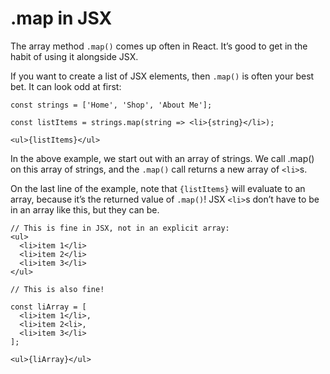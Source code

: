 # .map in JSX
The array method `.map()` comes up often in React. It’s good to get in the habit of using it alongside JSX.

If you want to create a list of JSX elements, then `.map()` is often your best bet. It can look odd at first:
```
const strings = ['Home', 'Shop', 'About Me'];

const listItems = strings.map(string => <li>{string}</li>);

<ul>{listItems}</ul>
```
In the above example, we start out with an array of strings. We call .map() on this array of strings, and the `.map()` call returns a new array of `<li>`s.

On the last line of the example, note that `{listItems}` will evaluate to an array, because it’s the returned value of `.map()`! JSX `<li>`s don’t have to be in an array like this, but they can be.

```
// This is fine in JSX, not in an explicit array:
<ul>
  <li>item 1</li>
  <li>item 2</li>
  <li>item 3</li>
</ul>

// This is also fine!

const liArray = [
  <li>item 1</li>, 
  <li>item 2<li>, 
  <li>item 3</li>
];

<ul>{liArray}</ul>
```

